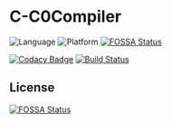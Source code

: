 # C-C0Compiler

![Language][language-badge]
![Platform][platform-badge]
[![FOSSA Status](https://app.fossa.io/api/projects/git%2Bgithub.com%2FZialus%2FC-C0Compiler.svg?type=shield)](https://app.fossa.io/projects/git%2Bgithub.com%2FZialus%2FC-C0Compiler?ref=badge_shield)

[language-badge]: https://img.shields.io/badge/C-11-red.svg
[platform-badge]: https://img.shields.io/badge/Platforms-OS%20X%20--%20Linux-green.svg?style=flat

[![Codacy Badge](https://api.codacy.com/project/badge/Grade/d22357903a4c4181971a72866579ed9d)](https://www.codacy.com/app/raulmendesferreira/C-C0Compiler?utm_source=github.com&utm_medium=referral&utm_content=Zialus/C-C0Compiler&utm_campaign=badger)
[![Build Status](https://travis-ci.org/Zialus/C-C0Compiler.svg?branch=master)](https://travis-ci.org/Zialus/C-C0Compiler)



## License
[![FOSSA Status](https://app.fossa.io/api/projects/git%2Bgithub.com%2FZialus%2FC-C0Compiler.svg?type=large)](https://app.fossa.io/projects/git%2Bgithub.com%2FZialus%2FC-C0Compiler?ref=badge_large)
